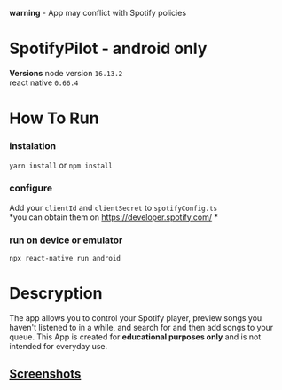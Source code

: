 
**warning** - App may conflict with Spotify policies

# SpotifyPilot - android only
**Versions**
node version `16.13.2` <br />
react native `0.66.4` <br />

# How To Run

### instalation

`yarn install` or `npm install`

### configure
Add your `clientId` and `clientSecret` to `spotifyConfig.ts` <br />
*you can obtain them on https://developer.spotify.com/ *

### run on device or emulator

`npx react-native run android`

# Descryption 

The app allows you to control your Spotify player, preview songs you haven't listened to in a while, and search for and then add songs to your queue. This App is created for **educational purposes only** and is not intended for everyday use.

## [Screenshots](screenshots)
